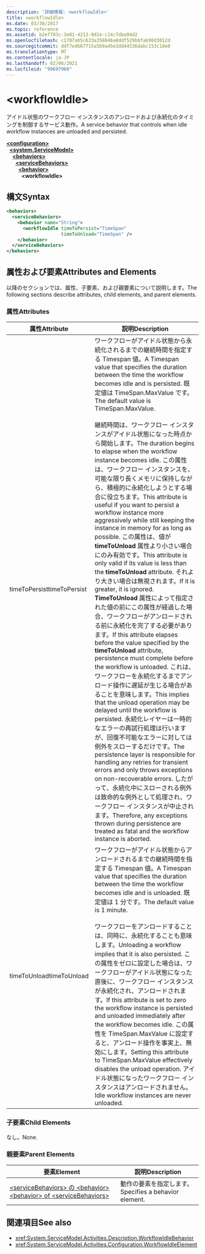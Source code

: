 ```yaml
---
description: '詳細情報: <workflowIdle>'
title: <workflowIdle>
ms.date: 03/30/2017
ms.topic: reference
ms.assetid: b2ef703c-3e01-4213-9d2e-c14c7dba94d2
ms.openlocfilehash: c1707ab5c633a358846a8ddf529bbfab90d3012d
ms.sourcegitcommit: ddf7edb67715a5b9a45e3dd44536dabc153c1de0
ms.translationtype: MT
ms.contentlocale: ja-JP
ms.lasthandoff: 02/06/2021
ms.locfileid: "99697960"
---
```

# \<workflowIdle>

<span data-ttu-id="d53df-102">アイドル状態のワークフロー インスタンスのアンロードおよび永続化のタイミングを制御するサービス動作。</span><span class="sxs-lookup"><span data-stu-id="d53df-102">A service behavior that controls when idle workflow instances are unloaded and persisted.</span></span>  
  
[**\<configuration>**](../configuration-element.md)\
&nbsp;&nbsp;[**\<system.ServiceModel>**](system-servicemodel-of-workflow.md)\
&nbsp;&nbsp;&nbsp;&nbsp;[**\<behaviors>**](behaviors-of-workflow.md)\
&nbsp;&nbsp;&nbsp;&nbsp;&nbsp;&nbsp;[**\<serviceBehaviors>**](servicebehaviors-of-workflow.md)\
&nbsp;&nbsp;&nbsp;&nbsp;&nbsp;&nbsp;&nbsp;&nbsp;[**\<behavior>**](behavior-of-servicebehaviors-of-workflow.md)\
&nbsp;&nbsp;&nbsp;&nbsp;&nbsp;&nbsp;&nbsp;&nbsp;&nbsp;&nbsp;**\<workflowIdle>**  
  
## <a name="syntax"></a><span data-ttu-id="d53df-103">構文</span><span class="sxs-lookup"><span data-stu-id="d53df-103">Syntax</span></span>  
  
```xml  
<behaviors>
  <serviceBehaviors>
    <behavior name="String">
      <workflowIdle timeToPersist="TimeSpan"
                    timeToUnload="TimeSpan" />
    </behavior>
  </serviceBehaviors>
</behaviors>  
```  
  
## <a name="attributes-and-elements"></a><span data-ttu-id="d53df-104">属性および要素</span><span class="sxs-lookup"><span data-stu-id="d53df-104">Attributes and Elements</span></span>  

 <span data-ttu-id="d53df-105">以降のセクションでは、属性、子要素、および親要素について説明します。</span><span class="sxs-lookup"><span data-stu-id="d53df-105">The following sections describe attributes, child elements, and parent elements.</span></span>  
  
### <a name="attributes"></a><span data-ttu-id="d53df-106">属性</span><span class="sxs-lookup"><span data-stu-id="d53df-106">Attributes</span></span>  
  
|<span data-ttu-id="d53df-107">属性</span><span class="sxs-lookup"><span data-stu-id="d53df-107">Attribute</span></span>|<span data-ttu-id="d53df-108">説明</span><span class="sxs-lookup"><span data-stu-id="d53df-108">Description</span></span>|  
|---------------|-----------------|  
|<span data-ttu-id="d53df-109">timeToPersist</span><span class="sxs-lookup"><span data-stu-id="d53df-109">timeToPersist</span></span>|<span data-ttu-id="d53df-110">ワークフローがアイドル状態から永続化されるまでの継続時間を指定する Timespan 値。</span><span class="sxs-lookup"><span data-stu-id="d53df-110">A Timespan value that specifies the duration between the time the workflow becomes idle and is persisted.</span></span> <span data-ttu-id="d53df-111">既定値は TimeSpan.MaxValue です。</span><span class="sxs-lookup"><span data-stu-id="d53df-111">The default value is TimeSpan.MaxValue.</span></span><br /><br /> <span data-ttu-id="d53df-112">継続時間は、ワークフロー インスタンスがアイドル状態になった時点から開始します。</span><span class="sxs-lookup"><span data-stu-id="d53df-112">The duration begins to elapse when the workflow instance becomes idle.</span></span> <span data-ttu-id="d53df-113">この属性は、ワークフロー インスタンスを、可能な限り長くメモリに保持しながら、積極的に永続化しようとする場合に役立ちます。</span><span class="sxs-lookup"><span data-stu-id="d53df-113">This attribute  is useful if you want to persist a workflow instance more aggressively while still keeping the instance in memory for as long as possible.</span></span> <span data-ttu-id="d53df-114">この属性は、値が **timeToUnload** 属性より小さい場合にのみ有効です。</span><span class="sxs-lookup"><span data-stu-id="d53df-114">This attribute  is only valid if its value is less than the **timeToUnload** attribute.</span></span> <span data-ttu-id="d53df-115">それより大きい場合は無視されます。</span><span class="sxs-lookup"><span data-stu-id="d53df-115">If it is greater, it is ignored.</span></span> <span data-ttu-id="d53df-116">**TimeToUnload** 属性によって指定された値の前にこの属性が経過した場合、ワークフローがアンロードされる前に永続化を完了する必要があります。</span><span class="sxs-lookup"><span data-stu-id="d53df-116">If this attribute elapses before the value specified by the **timeToUnload** attribute, persistence must complete before the workflow is unloaded.</span></span> <span data-ttu-id="d53df-117">これは、ワークフローを永続化するまでアンロード操作に遅延が生じる場合があることを意味します。</span><span class="sxs-lookup"><span data-stu-id="d53df-117">This implies that the unload operation may be delayed until the workflow is persisted.</span></span> <span data-ttu-id="d53df-118">永続化レイヤーは一時的なエラーの再試行処理は行いますが、回復不可能なエラーに対しては例外をスローするだけです。</span><span class="sxs-lookup"><span data-stu-id="d53df-118">The persistence layer is responsible for handling any retries for transient errors and only throws exceptions on non-recoverable errors.</span></span> <span data-ttu-id="d53df-119">したがって、永続化中にスローされる例外は致命的な例外として処理され、ワークフロー インスタンスが中止されます。</span><span class="sxs-lookup"><span data-stu-id="d53df-119">Therefore, any exceptions thrown during persistence are treated as fatal and the workflow instance is aborted.</span></span>|  
|<span data-ttu-id="d53df-120">timeToUnload</span><span class="sxs-lookup"><span data-stu-id="d53df-120">timeToUnload</span></span>|<span data-ttu-id="d53df-121">ワークフローがアイドル状態からアンロードされるまでの継続時間を指定する Timespan 値。</span><span class="sxs-lookup"><span data-stu-id="d53df-121">A Timespan value that specifies the duration between the time the workflow becomes idle and is unloaded.</span></span> <span data-ttu-id="d53df-122">既定値は 1 分です。</span><span class="sxs-lookup"><span data-stu-id="d53df-122">The default value is 1 minute.</span></span><br /><br /> <span data-ttu-id="d53df-123">ワークフローをアンロードすることは、同時に、永続化することも意味します。</span><span class="sxs-lookup"><span data-stu-id="d53df-123">Unloading a workflow implies that it is also persisted.</span></span> <span data-ttu-id="d53df-124">この属性をゼロに設定した場合は、ワークフローがアイドル状態になった直後に、ワークフロー インスタンスが永続化され、アンロードされます。</span><span class="sxs-lookup"><span data-stu-id="d53df-124">If this attribute is set to zero the workflow instance is persisted and unloaded immediately after the workflow becomes idle.</span></span> <span data-ttu-id="d53df-125">この属性を TimeSpan.MaxValue に設定すると、アンロード操作を事実上、無効にします。</span><span class="sxs-lookup"><span data-stu-id="d53df-125">Setting this attribute to TimeSpan.MaxValue effectively disables the unload operation.</span></span> <span data-ttu-id="d53df-126">アイドル状態になったワークフロー インスタンスはアンロードされません。</span><span class="sxs-lookup"><span data-stu-id="d53df-126">Idle workflow instances are never unloaded.</span></span>|  
  
### <a name="child-elements"></a><span data-ttu-id="d53df-127">子要素</span><span class="sxs-lookup"><span data-stu-id="d53df-127">Child Elements</span></span>  

 <span data-ttu-id="d53df-128">なし。</span><span class="sxs-lookup"><span data-stu-id="d53df-128">None.</span></span>  
  
### <a name="parent-elements"></a><span data-ttu-id="d53df-129">親要素</span><span class="sxs-lookup"><span data-stu-id="d53df-129">Parent Elements</span></span>  
  
|<span data-ttu-id="d53df-130">要素</span><span class="sxs-lookup"><span data-stu-id="d53df-130">Element</span></span>|<span data-ttu-id="d53df-131">説明</span><span class="sxs-lookup"><span data-stu-id="d53df-131">Description</span></span>|  
|-------------|-----------------|  
|[<span data-ttu-id="d53df-132">\<serviceBehaviors> の \<behavior></span><span class="sxs-lookup"><span data-stu-id="d53df-132">\<behavior> of \<serviceBehaviors></span></span>](behavior-of-servicebehaviors-of-workflow.md)|<span data-ttu-id="d53df-133">動作の要素を指定します。</span><span class="sxs-lookup"><span data-stu-id="d53df-133">Specifies a behavior element.</span></span>|  
  
## <a name="see-also"></a><span data-ttu-id="d53df-134">関連項目</span><span class="sxs-lookup"><span data-stu-id="d53df-134">See also</span></span>

- <xref:System.ServiceModel.Activities.Description.WorkflowIdleBehavior>
- <xref:System.ServiceModel.Activities.Configuration.WorkflowIdleElement>
